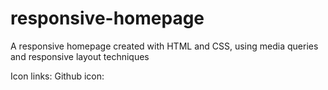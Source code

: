 # responsive-homepage
A responsive homepage created with HTML and CSS, using media queries and responsive layout techniques

Icon links:
Github icon: